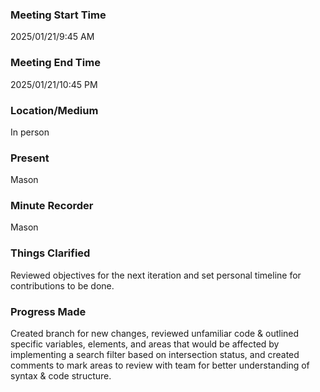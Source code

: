 ### Meeting Start Time

2025/01/21/9:45 AM

### Meeting End Time

2025/01/21/10:45 PM

### Location/Medium

In person

### Present

Mason

### Minute Recorder

Mason

### Things Clarified
Reviewed objectives for the next iteration and set personal timeline for contributions to be done.

### Progress Made
Created branch for new changes, reviewed unfamiliar code & outlined specific variables, elements, and areas that would be affected by implementing a search filter based on intersection status, and created comments to mark areas to review with team for better understanding of syntax & code structure.

